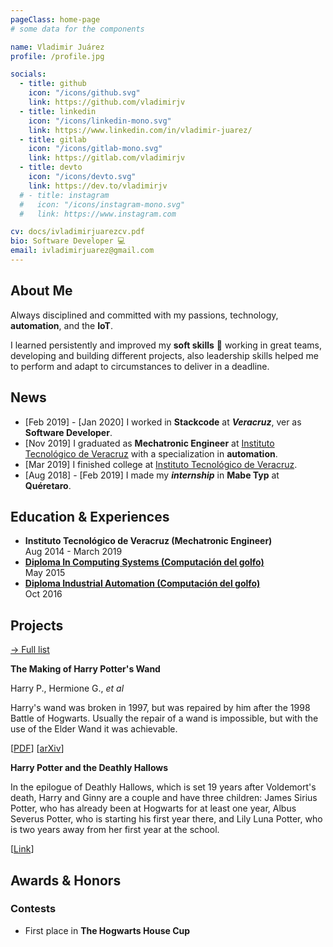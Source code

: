 ```yaml
---
pageClass: home-page
# some data for the components

name: Vladimir Juárez
profile: /profile.jpg

socials:
  - title: github
    icon: "/icons/github.svg"
    link: https://github.com/vladimirjv
  - title: linkedin
    icon: "/icons/linkedin-mono.svg"
    link: https://www.linkedin.com/in/vladimir-juarez/
  - title: gitlab
    icon: "/icons/gitlab-mono.svg"
    link: https://gitlab.com/vladimirjv
  - title: devto
    icon: "/icons/devto.svg"
    link: https://dev.to/vladimirjv
  # - title: instagram
  #   icon: "/icons/instagram-mono.svg"
  #   link: https://www.instagram.com

cv: docs/ivladimirjuarezcv.pdf
bio: Software Developer 💻
email: ivladimirjuarez@gmail.com
---
```


<ProfileSection :frontmatter="$page.frontmatter" />

## About Me

Always disciplined and committed with my passions, technology, **automation**, and the **IoT**.

I learned persistently and improved my **soft skills** 📣 working in great teams, developing and building different projects, also leadership skills helped me to perform and adapt to circumstances to deliver in a deadline.


## News

- [Feb 2019] - [Jan 2020] I worked in **Stackcode** at ***Veracruz***, ver as **Software Developer**.
- [Nov 2019] I graduated as **Mechatronic Engineer** at [Instituto Tecnológico de Veracruz](http://www.itver.edu.mx/) with a specialization in **automation**.
- [Mar 2019] I finished college at [Instituto Tecnológico de Veracruz](http://www.itver.edu.mx/).
- [Aug 2018] - [Feb 2019] I made my ***internship*** in **Mabe Typ** at **Quéretaro**.



## Education & Experiences

- **Instituto Tecnológico de Veracruz (Mechatronic Engineer)** <br/>
Aug 2014 - March 2019
- [**Diploma In Computing Systems (Computación del golfo)**](docs/systemsDiploma.pdf) <br/>
May 2015
- [**Diploma Industrial Automation (Computación del golfo)**](docs/automationDiploma.pdf) <br/>
Oct 2016


## Projects


[→ Full list](/projects/)

<ProjectCard image="/projects/1.png" hideBorder=true>

  **The Making of Harry Potter's Wand**

  Harry P., Hermione G., *et al*
  
  Harry's wand was broken in 1997, but was repaired by him after the 1998 Battle of Hogwarts. Usually the repair of a wand is impossible, but with the use of the Elder Wand it was achievable.
  
  [[PDF](https://www.google.com)] [[arXiv](https://arxiv.org)]

</ProjectCard>

<ProjectCard hideBorder=true>

  **Harry Potter and the Deathly Hallows**
  
  In the epilogue of Deathly Hallows, which is set 19 years after Voldemort's death, Harry and Ginny are a couple and have three children: James Sirius Potter, who has already been at Hogwarts for at least one year, Albus Severus Potter, who is starting his first year there, and Lily Luna Potter, who is two years away from her first year at the school.

  [[Link](https://www.google.com)]

</ProjectCard>


## Awards & Honors

### Contests

- First place in **The Hogwarts House Cup**


<!-- Custom style for this page -->

<style lang="stylus">

.theme-container.home-page .page
  font-size 16px
  font-family "lucida grande", "lucida sans unicode", lucida, "Helvetica Neue", Helvetica, Arial, sans-serif;
  p
    margin 0 0 0.5rem
  p, ul, ol
    line-height normal
  a
    font-weight normal
  .theme-default-content:not(.custom) > h2
    margin-bottom 0.5rem
  .theme-default-content:not(.custom) > h2:first-child + p
    margin-top 0.5rem
  .theme-default-content:not(.custom) > h3
    padding-top 4rem

  /* Override */
  .md-card
    margin-top 0.5em
    .card-image
      padding 0.2rem
      img
        max-width 120px
        max-height 120px
    .card-content p
      -webkit-margin-after 0.2em

@media (max-width: 419px)
  .theme-container.home-page .page
    p, ul, ol
      line-height 1.5

    .md-card
      .card-image
        img 
          width 100%
          max-width 400px

</style>
